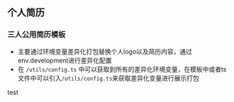 ## 个人简历


### 三人公用简历模板

- 主要通过环境变量差异化打包替换个人logo以及简历内容，通过env.development进行差异化配置
- 在 `/utils/config.ts` 中可以获取到所有的差异化环境变量，在模板中或者ts文件中可以引入`/utils/config.ts`来获取差异化变量进行展示打包

test